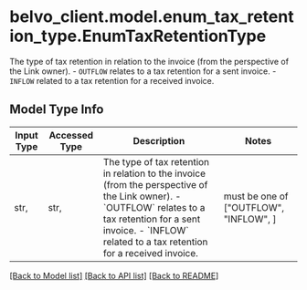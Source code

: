 # belvo_client.model.enum_tax_retention_type.EnumTaxRetentionType

The type of tax retention in relation to the invoice (from the perspective of the Link owner).  - `OUTFLOW` relates to a tax retention for a sent invoice. - `INFLOW` related to a tax retention for a received invoice. 

## Model Type Info
Input Type | Accessed Type | Description | Notes
------------ | ------------- | ------------- | -------------
str,  | str,  | The type of tax retention in relation to the invoice (from the perspective of the Link owner).  - &#x60;OUTFLOW&#x60; relates to a tax retention for a sent invoice. - &#x60;INFLOW&#x60; related to a tax retention for a received invoice.  | must be one of ["OUTFLOW", "INFLOW", ] 

[[Back to Model list]](../../README.md#documentation-for-models) [[Back to API list]](../../README.md#documentation-for-api-endpoints) [[Back to README]](../../README.md)

